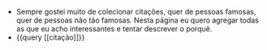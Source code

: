 - Sempre gostei muito de colecionar citações, quer de pessoas famosas, quer de pessoas não tão famosas. Nesta página eu quero agregar todas as que eu acho interessantes e tentar descrever o porquê.
- {{query [[citação]]}}